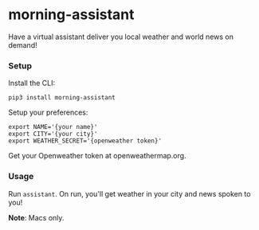 # morning-assistant
Have a virtual assistant deliver you local weather and world news on demand!

### Setup
Install the CLI:

    pip3 install morning-assistant

Setup your preferences:

    export NAME='{your name}'
    export CITY='{your city}'
    export WEATHER_SECRET='{openweather token}'

Get your Openweather token at openweathermap.org.

### Usage
Run `assistant`. On run, you'll get weather in your city and news spoken to you!

**Note**: Macs only.